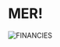 # MER!
![FINANCIES](https://user-images.githubusercontent.com/43837170/218190627-e4c774b2-4422-4f5c-b40e-af246bcdd084.png)

